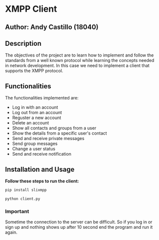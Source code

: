 # XMPP Client
## Author: Andy Castillo (18040)

## Description
The objectives of the project are to learn how to implement and follow the standards from a well known protocol while learning the concepts needed in network development.
In this case we need to implement a client that supports the XMPP protocol.

## Functionalities
The functionalities implemented are:<br/>
* Log in with an account<br/>
* Log out from an account<br/>
* Reguster a new account<br/>
* Delete an account<br/>
* Show all contacts and groups from a user<br/>
* Show the details from a specific user's contact<br/>
* Send and receive private messages<br/>
* Send group messages<br/>
* Change a user status<br/>
* Send and receive notification<br/>

## Installation and Usage
**Follow these steps to run the client:**<br/>
```bash
pip install slixmpp
```
```bash
python client.py
```
### Important
Sometime the connection to the server can be difficult.
So if you log in or sign up and nothing shows up after 10 second end the program and run it again.
